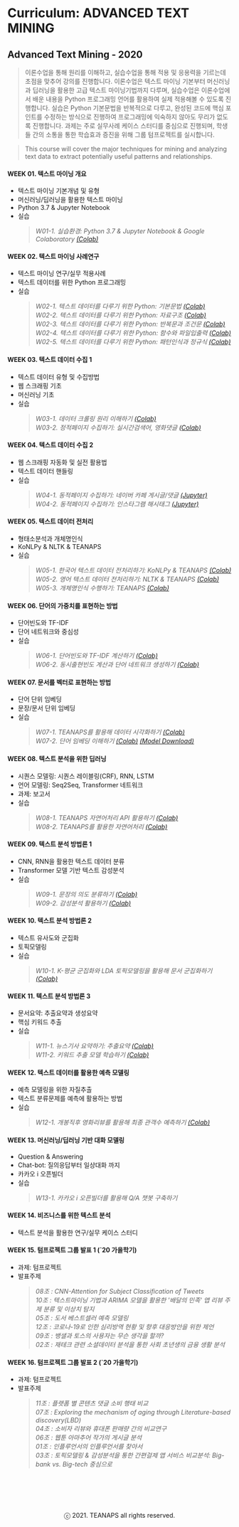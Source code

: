 # Curriculum: ADVANCED TEXT MINING

## Advanced Text Mining - 2020
> 이론수업을 통해 원리를 이해하고, 실습수업을 통해 적용 및 응용력을 기르는데 초점을 맞추어 강의를 진행합니다. 이론수업은 텍스트 마이닝 기본부터 머신러닝과 딥러닝을 활용한 고급 텍스트 마이닝기법까지 다루며, 실습수업은 이론수업에서 배운 내용을 Python 프로그래밍 언어를 활용하여 실제 적용해볼 수 있도록 진행합니다. 실습은 Python 기본문법을 반복적으로 다루고, 완성된 코드에 핵심 포인트를 수정하는 방식으로 진행하여 프로그래밍에 익숙하지 않아도 무리가 없도록 진행합니다. 과제는 주로 실무사례 케이스 스터디를 중심으로 진행되며, 학생들 간의 소통을 통한 학습효과 증진을 위해 그룹 텀프로젝트를 실시합니다.

> This course will cover the major techniques for mining and analyzing text data to extract potentially useful patterns and relationships.

#### WEEK 01. 텍스트 마이닝 개요
- 텍스트 마이닝 기본개념 및 유형
- 머신러닝/딥러닝을 활용한 텍스트 마이닝
- Python 3.7 & Jupyter Notebook
- 실습  
  > _W01-1. 실습환경: Python 3.7 & Jupyter Notebook & Google Colaboratory [(Colab)](./practice-note/week_01/W01-1_advanced-text-mining_colaboratory.ipynb)_  

#### WEEK 02. 텍스트 마이닝 사례연구
- 텍스트 마이닝 연구/실무 적용사례
- 텍스트 데이터를 위한 Python 프로그래밍
- 실습 
  > _W02-1. 텍스트 데이터를 다루기 위한 Python: 기본문법 [(Colab)](./practice-note/week_02/W02-1_text-mining-for-practice_python-basic.ipynb)_  
  > _W02-2. 텍스트 데이터를 다루기 위한 Python: 자료구조 [(Colab)](./practice-note/week_02/W02-2_text-mining-for-practice_python-data-structure.ipynb)_  
  > _W02-3. 텍스트 데이터를 다루기 위한 Python: 반복문과 조건문 [(Colab)](./practice-note/week_02/W02-3_text-mining-for-practice_python-conditional%26loop.ipynb)_  
  > _W02-4. 텍스트 데이터를 다루기 위한 Python: 함수와 파일입출력 [(Colab)](./practice-note/week_02/W02-4_text-mining-for-practice_python-function%26file.ipynb)_  
  > _W02-5. 텍스트 데이터를 다루기 위한 Python: 패턴인식과 정규식 [(Colab)](./practice-note/week_02/W02-5_text-mining-for-practice_python-regex.ipynb)_  

#### WEEK 03. 텍스트 데이터 수집 1
- 텍스트 데이터 유형 및 수집방법
- 웹 스크래핑 기초
- 머신러닝 기초
- 실습  
  > _W03-1. 데이터 크롤링 원리 이해하기 [(Colab)](./practice-note/week_03/W03-1_advanced-text-mining_python-crawling-intro.ipynb)_  
  > _W03-2. 정적페이지 수집하기: 실시간검색어, 영화댓글 [(Colab)](./practice-note/week_03/W03-2_advanced-text-mining_python-crawling-practice-1.ipynb)_  
  
#### WEEK 04. 텍스트 데이터 수집 2
- 웹 스크래핑 자동화 및 실전 활용법
- 텍스트 데이터 핸들링
- 실습  
  > _W04-1. 동적페이지 수집하기: 네이버 카페 게시글/댓글 [(Jupyter)](https://github.com/fingeredman/advanced-text-mining/blob/master/practice-note/week_04/W04-1_advanced-text-mining_python-crawling-practice-2.ipynb)_  
  > _W04-2. 동적페이지 수집하기: 인스타그램 해시태그 [(Jupyter)](https://github.com/fingeredman/advanced-text-mining/blob/master/practice-note/week_04/W04-2_advanced-text-mining_python-crawling-practice-3.ipynb)_    
  
#### WEEK 05. 텍스트 데이터 전처리
- 형태소분석과 개체명인식
- KoNLPy & NLTK & TEANAPS
- 실습  
  > _W05-1. 한국어 텍스트 데이터 전처리하기: KoNLPy & TEANAPS [(Colab)](./practice-note/week_05/W05-1_advanced-text-mining_python-korean-nlp.ipynb)_  
  > _W05-2. 영어 텍스트 데이터 전처리하기: NLTK & TEANAPS [(Colab)](./practice-note/week_05/W05-2_advanced-text-mining_python-english-nlp.ipynb)_  
  > _W05-3. 개체명인식 수행하기: TEANAPS [(Colab)](./practice-note/week_05/W05-3_advanced-text-mining_python-ner.ipynb)_

#### WEEK 06. 단어의 가중치를 표현하는 방법
- 단어빈도와 TF-IDF
- 단어 네트워크와 중심성
- 실습  
  > _W06-1. 단어빈도와 TF-IDF 계산하기 [(Colab)](./practice-note/week_06/W06-1_advanced-text-mining_python-tf-idf.ipynb)_  
  > _W06-2. 동시출현빈도 계산과 단어 네트워크 생성하기 [(Colab)](./practice-note/week_06/W06-2_advanced-text-mining_python-co-word.ipynb)_  
  
#### WEEK 07. 문서를 벡터로 표현하는 방법
- 단어 단위 임베딩
- 문장/문서 단위 임베딩
- 실습  
  > _W07-1. TEANAPS를 활용해 데이터 시각화하기 [(Colab)](./practice-note/week_07/W07-1_advanced-text-mining_python-visualization.ipynb)_  
  > _W07-2. 단어 임베딩 이해하기 [(Colab)](./practice-note/week_07/W07-2_advanced-text-mining_python-w2v.ipynb) [(Model Download)](https://drive.google.com/file/d/1qBMDr-WSMt-OG1IO2CXeqVqodKGYIxr2/view?usp=sharing)_  

#### WEEK 08. 텍스트 분석을 위한 딥러닝
- 시퀀스 모델링: 시퀀스 레이블링(CRF), RNN, LSTM
- 언어 모델링: Seq2Seq, Transformer 네트워크
- 과제: 보고서
- 실습  
  > _W08-1. TEANAPS 자연어처리 API 활용하기 [(Colab)](./practice-note/week_08/W08-1_advanced-text-mining_teanaps-nlp-api.ipynb)_  
  > _W08-2. TEANAPS를 활용한 자연어처리 [(Colab)](./practice-note/week_08/W08-2_advanced-text-mining_pre-processing.ipynb)_  
  
#### WEEK 09. 텍스트 분석 방법론 1
- CNN, RNN을 활용한 텍스트 데이터 분류
- Transformer 모델 기반 텍스트 감성분석
- 실습  
  > _W09-1. 문장의 의도 분류하기 [(Colab)](./practice-note/week_09/W09-1_advanced-text-mining_text-classification.ipynb)_  
  > _W09-2. 감성분석 활용하기 [(Colab)](./practice-note/week_09/W09-2_advanced-text-mining_sentiment-analysis.ipynb)_  
  
#### WEEK 10. 텍스트 분석 방법론 2
- 텍스트 유사도와 군집화
- 토픽모델링
- 실습  
  > _W10-1. K-평균 군집화와 LDA 토픽모델링을 활용해 문서 군집화하기 [(Colab)](./practice-note/week_10/W10-1_advanced-text-mining_text-clustering.ipynb)_  
  
#### WEEK 11. 텍스트 분석 방법론 3
- 문서요약: 추출요약과 생성요약
- 핵심 키워드 추출
- 실습  
  > _W11-1. 뉴스기사 요약하기: 추출요약 [(Colab)](./practice-note/week_11/W11-1_advanced-text-mining_text-summerization.ipynb)_  
  > _W11-2. 키워드 추출 모델 학습하기 [(Colab)](./practice-note/week_11/W11-2_advanced-text-mining_kea.ipynb)_  

#### WEEK 12. 텍스트 데이터를 활용한 예측 모델링
- 예측 모델링을 위한 자질추출
- 텍스트 분류문제를 예측에 활용하는 방법
- 실습  
  > _W12-1. 개봉직후 영화리뷰를 활용해 최종 관객수 예측하기 [(Colab)](./practice-note/week_12/W12-1_advanced-text-mining_python-movie-viewer-prediction.ipynb)_  
  
#### WEEK 13. 머신러닝/딥러닝 기반 대화 모델링
- Question & Answering
- Chat-bot: 질의응답부터 일상대화 까지
- 카카오 i 오픈빌더 
- 실습  
  > _W13-1. 카카오 i 오픈빌더를 활용해 Q/A 챗봇 구축하기_  

#### WEEK 14. 비즈니스를 위한 텍스트 분석
- 텍스트 분석을 활용한 연구/실무 케이스 스터디
  
#### WEEK 15. 텀프로젝트 그룹 발표 1 (`20 가을학기)
- 과제: 텀프로젝트 
- 발표주제  
  > _08조 :  CNN-Attention for Subject Classification of Tweets_  
  > _10조 : 텍스트마이닝 기법과 ARIMA 모델을 활용한 '배달의 민족' 앱 리뷰 주제 분류 및 이상치 탐지_  
  > _05조 : 도서 베스트셀러 예측 모델링_  
  > _12조 :  코로나-19로 인한 심리방역 현황 및 향후 대응방안을 위한 제언_  
  > _09조 :  뱅샐과 토스의 사용자는 무슨 생각을 할까?_  
  > _02조 :   재테크 관련 소셜데이터 분석을 통한 사회 초년생의 금융 생활 분석_  

#### WEEK 16. 텀프로젝트 그룹 발표 2 (`20 가을학기)
- 과제: 텀프로젝트 
- 발표주제  
  > _11조 : 플랫폼 별 콘텐츠 댓글 소비 행태 비교_  
  > _07조 : Exploring the mechanism of aging through Literature-based discovery(LBD)_  
  > _04조 : 소비자 리뷰와 휴대폰 판매량 간의 비교연구_  
  > _06조 : 웹툰 아마추어 작가의 게시글 분석_  
  > _01조 : 인플루언서의 인플루언서를 찾아서_  
  > _03조 : 토픽모델링 & 감성분석을 통한 간편걸제 앱 서비스 비교분석: Big-bank vs. Big-tech 중심으로_  

<br><br>
---
<center>ⓒ 2021. TEANAPS all rights reserved.</center>
